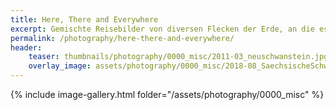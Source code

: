 ```yaml
---
title: Here, There and Everywhere
excerpt: Gemischte Reisebilder von diversen Flecken der Erde, an die es mich meistens für einen Kurztrip gezogen hat. 
permalink: /photography/here-there-and-everywhere/
header:
    teaser: thumbnails/photography/0000_misc/2011-03_neuschwanstein.jpg
    overlay_image: assets/photography/0000_misc/2018-08_SaechsischeSchweiz_069.jpg
---
```


{% include image-gallery.html folder="/assets/photography/0000_misc" %}